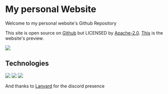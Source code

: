 # My personal Website
Welcome to my personal website's Github Repository

This site is open source on [Github](https://github.com/falsisdev/site) but LICENSED by [Apache-2.0](https://apache.com).
[This](https://dev.falsisdev.ga/) is the website's preview.

<a href="https://falsisdev.ga"><img src="https://cdn.discordapp.com/attachments/539846437203214358/868499189133352970/unknown.png"></a>

## Technologies

<a href="https://falsisdev.ga"><img src="https://img.shields.io/badge/Node.js-181a22?style=for-the-badge&logo=node.js&logoColor=green"></a> <a href="https://falsisdev.ga"><img src="https://img.shields.io/badge/EJS-181a22?style=for-the-badge&logo=html5&logoColor=orange"></a> <a href="https://falsisdev.ga"><img src="https://img.shields.io/badge/CSS-181a22?style=for-the-badge&logo=css3&logoColor=blue"></a>

And thanks to [Lanyard](https://github.com/Phineas/lanyard) for the discord presence
